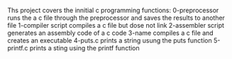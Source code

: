 Ths project covers the innitial c programming functions:
	0-preprocessor runs the a c file through the preprocessor and saves the results to another file
	1-compiler script compiles a c file but dose not link
	2-assembler script generates an assembly code of a c code
	3-name compiles a c file and creates an executable
	4-puts.c prints a string usung the puts function
	5-printf.c prints a sting using the printf function
